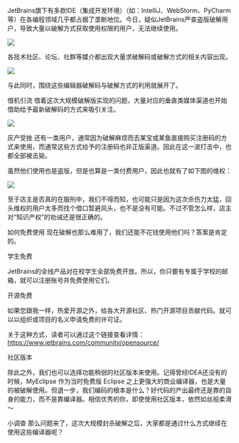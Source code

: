 JetBrains旗下有多款IDE（集成开发环境）（如：IntelliJ、WebStorm、PyCharm等）在各编程领域几乎都占据了垄断地位。今日，疑似JetBrains严查盗版破解用户，导致大量以破解方式获取使用权限的用户，无法继续使用。

<div>
<img style="display:block; margin:0 auto;" src="https://oscimg.oschina.net/oscnet/up-48bd7119fec54eb7f7abd8788f614c83351.png"/>
</div>

各技术社区、论坛、社群等媒介都出现大量求破解码或破解方式的相关内容出现。

<div>
<img style="display:block; margin:0 auto;" src="https://oscimg.oschina.net/oscnet/up-83dad8e8fd3633437ae9f531ba5fc22ff65.png"/>
</div>

与此同时，围绕这些编辑器破解码与破解方式的利用就展开了。

借机引流
借着这次大规模破解版实现的问题，大量对应的垂直类媒体渠道也开始借助给予最新破解码的方式来吸引关注。

<div>
<img style="display:block; margin:0 auto;" src="https://oscimg.oschina.net/oscnet/up-50de6cec614ec9bfb648bdfb8ed95420028.png"/>
</div>

灰产受挫
还有一类用户，通常因为破解麻烦而去某宝或某鱼直接购买注册码的方式来使用，而通常这些方式给予的注册码也非正版渠道。因此在这一波打击中，也都全部被击毙。

虽然他们使用也是盗版，但是也算是一类付费用户，因此也就有了如下图的维权：

<div>
<img style="display:block; margin:0 auto;" src="https://oscimg.oschina.net/oscnet/up-78c514a6426f9aacd9109208f24c53d9821.png"/>
</div>

至于店主是否真的在服刑中，我们不得而知，也可能只是因为这次杀伤力太猛，回头维权的用户太多而找个借口暂避风头，也不是没有可能。不过不管怎么样，店主对“知识产权”的劝诫还是很正确的。

如何免费使用
现在破解也那么难用了，我们还能不花钱使用他们吗？答案是肯定的。

学生免费

JetBrains的全线产品对在校学生全部免费开放。所以，你只要有专属于学校的邮箱，就可以注册账号并免费使用它们。

开源免费

如果您跟我一样，热爱开源之外，给各大开源社区、热门开源项目贡献代码。就可以以组织或项目的名义申请免费的许可证。

关于这种方式，读者可以通过这个链接查看详情：https://www.jetbrains.com/community/opensource/

社区版本

除此之外，我们也可以选择功能稍弱的社区版本来使用。记得曾经IDEA还没有的时候，MyEclipse 作为当时免费版 Eclipse 之上更强大的商业编译器，也是大量的被破解使用。但退一步，我们编码的根本是什么？好代码的产出最终还是靠的自身的能力，而不是靠编译器。相信优秀的你，即使使用社区版本，依然如丝般柔滑～

小调查
那么问题来了，这次大规模封杀破解之后，大家都是通过什么方式继续在使用这些编译器呢？